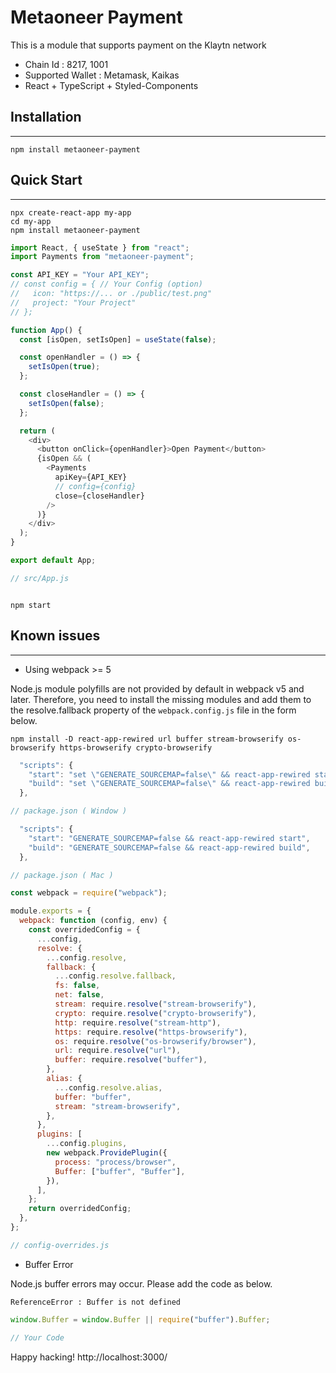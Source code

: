 # Metaoneer Payment

This is a module that supports payment on the Klaytn network

- Chain Id : 8217, 1001
- Supported Wallet : Metamask, Kaikas
- React + TypeScript + Styled-Components

## Installation

---

```
npm install metaoneer-payment
```

## Quick Start

---

```
npx create-react-app my-app
cd my-app
npm install metaoneer-payment
```

```js
import React, { useState } from "react";
import Payments from "metaoneer-payment";

const API_KEY = "Your API_KEY";
// const config = { // Your Config (option)
//   icon: "https://... or ./public/test.png"
//   project: "Your Project"
// };

function App() {
  const [isOpen, setIsOpen] = useState(false);

  const openHandler = () => {
    setIsOpen(true);
  };

  const closeHandler = () => {
    setIsOpen(false);
  };

  return (
    <div>
      <button onClick={openHandler}>Open Payment</button>
      {isOpen && (
        <Payments
          apiKey={API_KEY}
          // config={config}
          close={closeHandler}
        />
      )}
    </div>
  );
}

export default App;

// src/App.js
```

```

npm start

```

## Known issues

---

- Using webpack >= 5

Node.js module polyfills are not provided by default in webpack v5 and later. Therefore, you need to install the missing modules and add them to the resolve.fallback property of the `webpack.config.js` file in the form below.

```
npm install -D react-app-rewired url buffer stream-browserify os-browserify https-browserify crypto-browserify
```

```js
  "scripts": {
    "start": "set \"GENERATE_SOURCEMAP=false\" && react-app-rewired start",
    "build": "set \"GENERATE_SOURCEMAP=false\" && react-app-rewired build",
  },

// package.json ( Window )
```

```js
  "scripts": {
    "start": "GENERATE_SOURCEMAP=false && react-app-rewired start",
    "build": "GENERATE_SOURCEMAP=false && react-app-rewired build",
  },

// package.json ( Mac )
```

```js
const webpack = require("webpack");

module.exports = {
  webpack: function (config, env) {
    const overridedConfig = {
      ...config,
      resolve: {
        ...config.resolve,
        fallback: {
          ...config.resolve.fallback,
          fs: false,
          net: false,
          stream: require.resolve("stream-browserify"),
          crypto: require.resolve("crypto-browserify"),
          http: require.resolve("stream-http"),
          https: require.resolve("https-browserify"),
          os: require.resolve("os-browserify/browser"),
          url: require.resolve("url"),
          buffer: require.resolve("buffer"),
        },
        alias: {
          ...config.resolve.alias,
          buffer: "buffer",
          stream: "stream-browserify",
        },
      },
      plugins: [
        ...config.plugins,
        new webpack.ProvidePlugin({
          process: "process/browser",
          Buffer: ["buffer", "Buffer"],
        }),
      ],
    };
    return overridedConfig;
  },
};

// config-overrides.js
```

- Buffer Error

Node.js buffer errors may occur. Please add the code as below.

```
ReferenceError : Buffer is not defined
```

```js
window.Buffer = window.Buffer || require("buffer").Buffer;

// Your Code
```

Happy hacking! http://localhost:3000/
